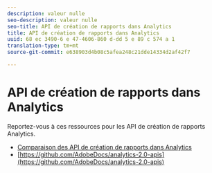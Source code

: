 ```yaml
---
description: valeur nulle
seo-description: valeur nulle
seo-title: API de création de rapports dans Analytics
title: API de création de rapports dans Analytics
uuid: 68 ec 3490-6 e 47-4606-860 d-dd 5 e 89 c 574 a 1
translation-type: tm+mt
source-git-commit: e638903d4b08c5afea248c21dde14334d2af42f7

---
```



# API de création de rapports dans Analytics

Reportez-vous à ces ressources pour les API de création de rapports Analytics.

* [Comparaison des API de création de rapports dans Analytics](api-comparison.md)
* [https://github.com/AdobeDocs/analytics-2.0-apis](https://github.com/AdobeDocs/analytics-2.0-apis)
